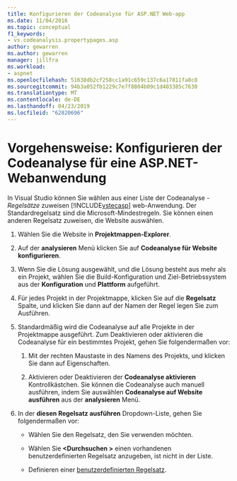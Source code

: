 ```yaml
---
title: Konfigurieren der Codeanalyse für ASP.NET Web-app
ms.date: 11/04/2016
ms.topic: conceptual
f1_keywords:
- vs.codeanalysis.propertypages.asp
author: gewarren
ms.author: gewarren
manager: jillfra
ms.workload:
- aspnet
ms.openlocfilehash: 51638db2cf258cc1a91c659c137c6a17811fa8c8
ms.sourcegitcommit: 94b3a052fb1229c7e7f8804b09c1d403385c7630
ms.translationtype: MT
ms.contentlocale: de-DE
ms.lasthandoff: 04/23/2019
ms.locfileid: "62820696"
---
```

# <a name="how-to-configure-code-analysis-for-an-aspnet-web-application"></a>Vorgehensweise: Konfigurieren der Codeanalyse für eine ASP.NET-Webanwendung

In Visual Studio können Sie wählen aus einer Liste der Codeanalyse *-Regelsätze* zuweisen [!INCLUDE[vstecasp](../code-quality/includes/vstecasp_md.md)] web-Anwendung. Der Standardregelsatz sind die Microsoft-Mindestregeln. Sie können einen anderen Regelsatz zuweisen, die Website auswählen.

1. Wählen Sie die Website in **Projektmappen-Explorer**.

2. Auf der **analysieren** Menü klicken Sie auf **Codeanalyse für Website konfigurieren**.

3. Wenn Sie die Lösung ausgewählt, und die Lösung besteht aus mehr als ein Projekt, wählen Sie die Build-Konfiguration und Ziel-Betriebssystem aus der **Konfiguration** und **Plattform** aufgeführt.

4. Für jedes Projekt in der Projektmappe, klicken Sie auf die **Regelsatz** Spalte, und klicken Sie dann auf der Namen der Regel legen Sie zum Ausführen.

5. Standardmäßig wird die Codeanalyse auf alle Projekte in der Projektmappe ausgeführt. Zum Deaktivieren oder aktivieren die Codeanalyse für ein bestimmtes Projekt, gehen Sie folgendermaßen vor:

    1. Mit der rechten Maustaste in des Namens des Projekts, und klicken Sie dann auf Eigenschaften.

    2. Aktivieren oder Deaktivieren der **Codeanalyse aktivieren** Kontrollkästchen. Sie können die Codeanalyse auch manuell ausführen, indem Sie auswählen **Codeanalyse auf Website ausführen** aus der **analysieren** Menü.

6. In der **diesen Regelsatz ausführen** Dropdown-Liste, gehen Sie folgendermaßen vor:

    - Wählen Sie den Regelsatz, den Sie verwenden möchten.

    - Wählen Sie  **\<Durchsuchen >** einen vorhandenen benutzerdefinierten Regelsatz anzugeben, ist nicht in der Liste.

    - Definieren einer [benutzerdefinierten Regelsatz](../code-quality/how-to-create-a-custom-rule-set.md).